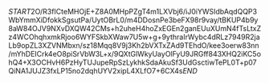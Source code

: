 $START$2O/R3fICteMHOjE+Z8A0MHpPZgT4m1LXVbj6/iJ0iYWSIdbAqdQQP3WbYmmXiDfokkSgsutPa/UytOBrL0/m4DDosnPe3beFX98r9vay/tBKUP4b9y8aW84OJV9NXvDXQW42CMs+h2uheH4hoZxEGEn2ganEUuXUmN4fTsLtxZz4WCOhqhxmkRjoo6WYFSkbXWaw7U5w+g+9ythraIrWybc4dRLz7949R2jaLb9opZL3XZVNMbxn/sz18Mqq8V9j3Kh2bVXTxZAd9TEhdO/kee3oerw83nn/mYhDEICrk4eO8piSrVbW3L+x/9QXtGlWkyUayOlFyU9JRGff843XHQ2iKC5ohQ4+X3OCHvH6PzHyTUJupeRpSzLykhkSdaAkuSf3UdGsctiwTePL0T+p07QiNA1JUJZ3fxLP15no2dqhUYV2xipL4XLfO7+6CX4s$END$
